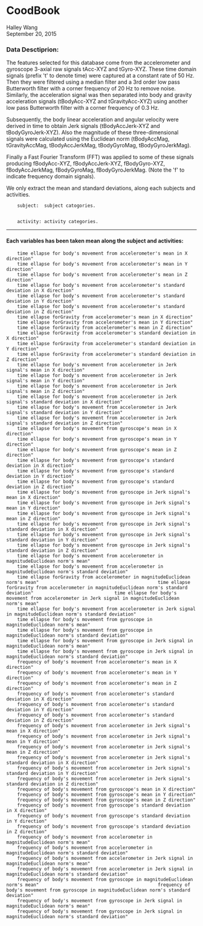 # CoodBook
Halley Wang  
September 20, 2015  

### Data Desctiprion:

The features selected for this database come from the accelerometer and gyroscope 3-axial raw signals tAcc-XYZ and tGyro-XYZ. These time domain signals (prefix 't' to denote time) were captured at a constant rate of 50 Hz. Then they were filtered using a median filter and a 3rd order low pass Butterworth filter with a corner frequency of 20 Hz to remove noise. Similarly, the acceleration signal was then separated into body and gravity acceleration signals (tBodyAcc-XYZ and tGravityAcc-XYZ) using another low pass Butterworth filter with a corner frequency of 0.3 Hz. 

Subsequently, the body linear acceleration and angular velocity were derived in time to obtain Jerk signals (tBodyAccJerk-XYZ and tBodyGyroJerk-XYZ). Also the magnitude of these three-dimensional signals were calculated using the Euclidean norm (tBodyAccMag, tGravityAccMag, tBodyAccJerkMag, tBodyGyroMag, tBodyGyroJerkMag). 

Finally a Fast Fourier Transform (FFT) was applied to some of these signals producing fBodyAcc-XYZ, fBodyAccJerk-XYZ, fBodyGyro-XYZ, fBodyAccJerkMag, fBodyGyroMag, fBodyGyroJerkMag. (Note the 'f' to indicate frequency domain signals). 

We only extract the mean and standard deviations, along each subjects and activities.

        subject:  subject catogories.                                                                                                           
          
          
        activity: activity categories.                                                                                                          
---          

#### Each variables has been taken mean along the subject and activities:


                                                               
        time ellapse for body's movement from accelerometer's mean in X direction"
        time ellapse for body's movement from accelerometer's mean in Y direction"                                       
        time ellapse for body's movement from accelerometer's mean in Z direction"                                         
        time ellapse for body's movement from accelerometer's standard deviation in X direction"                           
        time ellapse for body's movement from accelerometer's standard deviation in Y direction"                           
        time ellapse for body's movement from accelerometer's standard deviation in Z direction"                           
        time ellapse forGravity from accelerometer's mean in X direction"  
        time ellapse forGravity from accelerometer's mean in Y direction"  
        time ellapse forGravity from accelerometer's mean in Z direction"  
        time ellapse forGravity from accelerometer's standard deviation in X direction"                                    
        time ellapse forGravity from accelerometer's standard deviation in Y direction"                                    
        time ellapse forGravity from accelerometer's standard deviation in Z direction"                                    
        time ellapse for body's movement from accelerometer in Jerk signal's mean in X direction"                          
        time ellapse for body's movement from accelerometer in Jerk signal's mean in Y direction"                          
        time ellapse for body's movement from accelerometer in Jerk signal's mean in Z direction"                          
        time ellapse for body's movement from accelerometer in Jerk signal's standard deviation in X direction"            
        time ellapse for body's movement from accelerometer in Jerk signal's standard deviation in Y direction"            
        time ellapse for body's movement from accelerometer in Jerk signal's standard deviation in Z direction"            
        time ellapse for body's movement from gyroscope's mean in X direction"                                             
        time ellapse for body's movement from gyroscope's mean in Y direction"                                             
        time ellapse for body's movement from gyroscope's mean in Z direction"                                             
        time ellapse for body's movement from gyroscope's standard deviation in X direction"                               
        time ellapse for body's movement from gyroscope's standard deviation in Y direction"                               
        time ellapse for body's movement from gyroscope's standard deviation in Z direction"                               
        time ellapse for body's movement from gyroscope in Jerk signal's mean in X direction"                              
        time ellapse for body's movement from gyroscope in Jerk signal's mean in Y direction"                              
        time ellapse for body's movement from gyroscope in Jerk signal's mean in Z direction"                              
        time ellapse for body's movement from gyroscope in Jerk signal's standard deviation in X direction"                
        time ellapse for body's movement from gyroscope in Jerk signal's standard deviation in Y direction"                
        time ellapse for body's movement from gyroscope in Jerk signal's standard deviation in Z direction"                
        time ellapse for body's movement from accelerometer in magnitudeEuclidean norm's mean"                             
        time ellapse for body's movement from accelerometer in magnitudeEuclidean norm's standard deviation"               
        time ellapse forGravity from accelerometer in magnitudeEuclidean norm's mean"                                            time ellapse forGravity from accelerometer in magnitudeEuclidean norm's standard deviation"                              time ellapse for body's movement from accelerometer in Jerk signal in magnitudeEuclidean norm's mean"              
        time ellapse for body's movement from accelerometer in Jerk signal in magnitudeEuclidean norm's standard deviation"
        time ellapse for body's movement from gyroscope in magnitudeEuclidean norm's mean"                                 
        time ellapse for body's movement from gyroscope in magnitudeEuclidean norm's standard deviation"                   
        time ellapse for body's movement from gyroscope in Jerk signal in magnitudeEuclidean norm's mean"                  
        time ellapse for body's movement from gyroscope in Jerk signal in magnitudeEuclidean norm's standard deviation"    
        frequency of body's movement from accelerometer's mean in X direction"
        frequency of body's movement from accelerometer's mean in Y direction"                                             
        frequency of body's movement from accelerometer's mean in Z direction"                                             
        frequency of body's movement from accelerometer's standard deviation in X direction"                               
        frequency of body's movement from accelerometer's standard deviation in Y direction"                               
        frequency of body's movement from accelerometer's standard deviation in Z direction"                               
        frequency of body's movement from accelerometer in Jerk signal's mean in X direction"                              
        frequency of body's movement from accelerometer in Jerk signal's mean in Y direction"                              
        frequency of body's movement from accelerometer in Jerk signal's mean in Z direction"                              
        frequency of body's movement from accelerometer in Jerk signal's standard deviation in X direction"                
        frequency of body's movement from accelerometer in Jerk signal's standard deviation in Y direction"                
        frequency of body's movement from accelerometer in Jerk signal's standard deviation in Z direction"                
        frequency of body's movement from gyroscope's mean in X direction" 
        frequency of body's movement from gyroscope's mean in Y direction" 
        frequency of body's movement from gyroscope's mean in Z direction" 
        frequency of body's movement from gyroscope's standard deviation in X direction"                                   
        frequency of body's movement from gyroscope's standard deviation in Y direction"                                   
        frequency of body's movement from gyroscope's standard deviation in Z direction"                                   
        frequency of body's movement from accelerometer in magnitudeEuclidean norm's mean"                                 
        frequency of body's movement from accelerometer in magnitudeEuclidean norm's standard deviation"                   
        frequency of body's movement from accelerometer in Jerk signal in magnitudeEuclidean norm's mean"                  
        frequency of body's movement from accelerometer in Jerk signal in magnitudeEuclidean norm's standard deviation"    
        frequency of body's movement from gyroscope in magnitudeEuclidean norm's mean"                                            frequency of body's movement from gyroscope in magnitudeEuclidean norm's standard deviation"
        frequency of body's movement from gyroscope in Jerk signal in magnitudeEuclidean norm's mean"
        frequency of body's movement from gyroscope in Jerk signal in magnitudeEuclidean norm's standard deviation"
